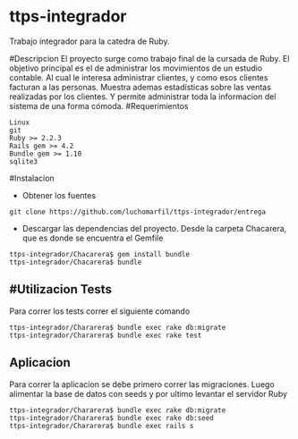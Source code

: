 # ttps-integrador
Trabajo integrador para la catedra de Ruby.

#Descripcion
El proyecto surge como trabajo final de la cursada de Ruby. El objetivo principal es el de administrar los movimientos de un estudio contable.
Al cual le interesa administrar clientes, y como esos clientes facturan a las personas. Muestra ademas estadísticas sobre las ventas realizadas por los clientes. Y permite administrar toda la informacion del sistema de una forma cómoda.
#Requerimientos
```
Linux
git
Ruby >= 2.2.3
Rails gem >= 4.2
Bundle gem >= 1.10
sqlite3

```
#Instalacion
+ Obtener los fuentes
```shell
git clone https://github.com/luchomarfil/ttps-integrador/entrega
```
+ Descargar las dependencias del proyecto. Desde la carpeta Chacarera, que es donde se encuentra el Gemfile
```shell
ttps-integrador/Chacarera$ gem install bundle
ttps-integrador/Chacarera$ bundle
```

#Utilizacion
Tests
--
Para correr los tests correr el siguiente comando
```shell
ttps-integrador/Chararera$ bundle exec rake db:migrate
ttps-integrador/Chararera$ bundle exec rake test
```

Aplicacion
--
Para correr la aplicacion se debe primero correr las migraciones. Luego alimentar la base de datos con seeds y por ultimo levantar el servidor Ruby
```shell
ttps-integrador/Chararera$ bundle exec rake db:migrate
ttps-integrador/Chararera$ bundle exec rake db:seed
ttps-integrador/Chararera$ bundle exec rails s
```
